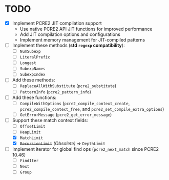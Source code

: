 # TODO

* [x] Implement PCRE2 JIT compilation support
  * Use native PCRE2 API JIT functions for improved performance
  * Add JIT compilation options and configurations
  * Implement memory management for JIT-compiled patterns
* [ ] Implement these methods (**std `regexp` compatibility**):
  * [ ] `NumSubexp`
  * [ ] `LiteralPrefix`
  * [ ] `Longest`
  * [ ] `SubexpNames`
  * [ ] `SubexpIndex`
* [ ] Add these methods:
  * [ ] `ReplaceAllWithSubstitute` (`pcre2_substitute`)
  * [ ] `PatternInfo` (`pcre2_pattern_info`)
* [ ] Add these functions:
  * [ ] `CompileWithOptions` (`pcre2_compile_context_create`, `pcre2_compile_context_free`, and `pcre2_set_compile_extra_options`)
  * [ ] `GetErrorMessage` (`pcre2_get_error_message`)
* [ ] Support these match context fields:
  * [ ] `OffsetLimit`
  * [ ] `HeapLimit`
  * [x] `MatchLimit`
  * [x] ~~`RecursionLimit`~~ _(Obsolete)_ => `DepthLimit`
* [ ] Implement iterator for global find ops (`pcre2_next_match` since PCRE2 10.46)
  * [ ] `FindIter`
  * [ ] `Next`
  * [ ] `Group`